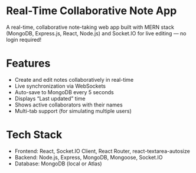 #  Real-Time Collaborative Note App

A real-time, collaborative note-taking web app built with MERN stack (MongoDB, Express.js, React, Node.js) and Socket.IO for live editing — no login required!

#  Features

-  Create and edit notes collaboratively in real-time
-  Live synchronization via WebSockets
-  Auto-save to MongoDB every 5 seconds
-  Displays “Last updated” time
-  Shows active collaborators with their names
-  Multi-tab support (for simulating multiple users)

#  Tech Stack

- Frontend: React, Socket.IO Client, React Router, react-textarea-autosize
- Backend: Node.js, Express, MongoDB, Mongoose, Socket.IO
- Database: MongoDB (local or Atlas)
